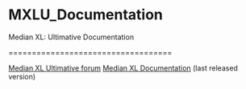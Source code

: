 # MXLU_Documentation
Median XL: Ultimative Documentation

===================================

[Median XL Ultimative forum](http://forum.median-xl.com/index.php)
[Median XL Documentation](http://docs.median-xl.com/) (last released version) 